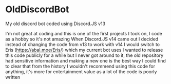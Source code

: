 # OldDiscordBot
My old discord bot coded using Discord.JS v13

I'm not great at coding and this is one of the first projects I took on, I code as a hobby so it's not amazing
When Discord.JS v14 came out I decided instead of changing the code from v13 to work with v14 I would switch to Eris (https://abal.moe/Eris/) which my current bot uses
I wanted to release this code publicly for a while but I never got around to it, the old repository had sensitive information and making a new one is the best way I could find to clear that from the history
I wouldn't recommend using this code for anything, it's more for entertainment value as a lot of the code is poorly written
